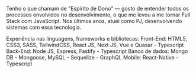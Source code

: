 Tenho o que chamam de "Espírito de Dono" — gosto de entender todos os processos envolvidos no desenvolvimento, o que me levou a me tornar Full Stack com JavaScript. Nos últimos anos, atuei como PJ, desenvolvendo sistemas com essa tecnologia.

Experiência nas linguagens, frameworks e bibliotecas:
 Front-End: HTML5, CSS3, SASS, TailwindCSS, React JS, Next JS, Vue e Quasar - Typescript
 Back-End: Node JS, Express, Fastify - Typescript
 Banco de dados: Mongo DB - Mongoose, MySQL - Sequelize - GraphQL
 Mobile: React-Native - Typescript
